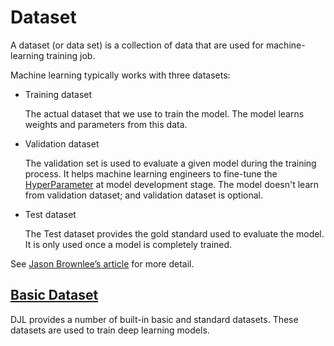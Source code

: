 # Dataset

A dataset (or data set) is a collection of data that are used for machine-learning training job.

Machine learning typically works with three datasets:

- Training dataset

    The actual dataset that we use to train the model. The model learns weights and parameters from this data.
    
- Validation dataset

    The validation set is used to evaluate a given model during the training process. It helps machine learning
    engineers to fine-tune the [HyperParameter](https://github.com/deepjavalibrary/djl/blob/master/api/src/main/java/ai/djl/training/hyperparameter/param/Hyperparameter.java)
    at model development stage.
    The model doesn't learn from validation dataset; and validation dataset is optional.
    
- Test dataset

    The Test dataset provides the gold standard used to evaluate the model.
    It is only used once a model is completely trained.
 
See [Jason Brownlee’s article](https://machinelearningmastery.com/difference-test-validation-datasets/) for more detail.
 
## [Basic Dataset](../basicdataset/README.md)
 
DJL provides a number of built-in basic and standard datasets. These datasets are used to train deep learning models.
